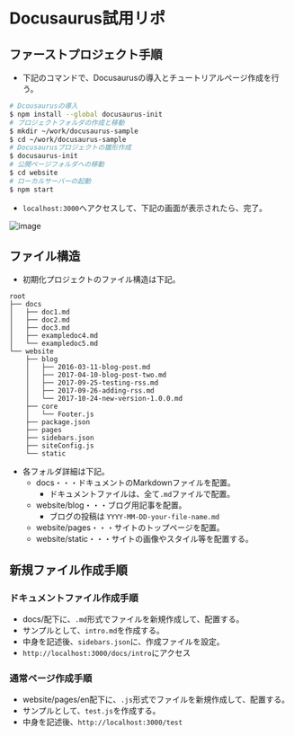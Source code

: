# Docusaurus試用リポ
## ファーストプロジェクト手順

- 下記のコマンドで、Docusaurusの導入とチュートリアルページ作成を行う。

```bash
# Dcousaurusの導入
$ npm install --global docusaurus-init
# プロジェクトフォルダの作成と移動
$ mkdir ~/work/docusaurus-sample
$ cd ~/work/docusaurus-sample
# Docusaurusプロジェクトの雛形作成
$ docusaurus-init
# 公開ページフォルダへの移動
$ cd website
# ローカルサーバーの起動
$ npm start
```

- `localhost:3000`へアクセスして、下記の画面が表示されたら、完了。

![image](https://user-images.githubusercontent.com/44114228/57009629-adb51080-6c32-11e9-8370-e46ce0047051.png)

## ファイル構造

- 初期化プロジェクトのファイル構造は下記。

```
root
├── docs
│   ├── doc1.md
│   ├── doc2.md
│   ├── doc3.md
│   ├── exampledoc4.md
│   └── exampledoc5.md
└── website
    ├── blog
    │   ├── 2016-03-11-blog-post.md
    │   ├── 2017-04-10-blog-post-two.md
    │   ├── 2017-09-25-testing-rss.md
    │   ├── 2017-09-26-adding-rss.md
    │   └── 2017-10-24-new-version-1.0.0.md
    ├── core
    │   └── Footer.js
    ├── package.json
    ├── pages
    ├── sidebars.json
    ├── siteConfig.js
    └── static
```

- 各フォルダ詳細は下記。
    - docs・・・ドキュメントのMarkdownファイルを配置。
        - ドキュメントファイルは、全て`.md`ファイルで配置。
    - website/blog・・・ブログ用記事を配置。
        - ブログの投稿は `YYYY-MM-DD-your-file-name.md`
    - website/pages・・・サイトのトップページを配置。
    - website/static・・・サイトの画像やスタイル等を配置する。

## 新規ファイル作成手順

### ドキュメントファイル作成手順

- docs/配下に、`.md`形式でファイルを新規作成して、配置する。
- サンプルとして、`intro.md`を作成する。
- 中身を記述後、`sidebars.json`に、作成ファイルを設定。
- `http://localhost:3000/docs/intro`にアクセス

### 通常ページ作成手順

- website/pages/en配下に、`.js`形式でファイルを新規作成して、配置する。
- サンプルとして、`test.js`を作成する。
- 中身を記述後、`http://localhost:3000/test`